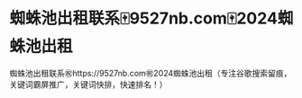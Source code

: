 # 蜘蛛池出租联系🀄️9527nb.com🀄️2024蜘蛛池出租

蜘蛛池出租联系㊗️https://9527nb.com㊗️2024蜘蛛池出租（专注谷歌搜索留痕，关键词霸屏推广，关键词快排，快速排名！）